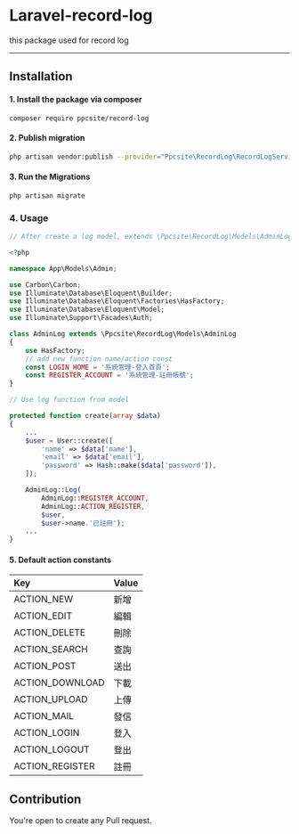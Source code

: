 # Laravel-record-log
this package used for record log

---

## Installation

#### 1. Install the package via composer

```shell
composer require ppcsite/record-log
```

#### 2. Publish migration

```bash
php artisan vendor:publish --provider="Ppcsite\RecordLog\RecordLogServiceProvider"
```

#### 3. Run the Migrations

```shell
php artisan migrate
```

### 4. Usage
```php
// After create a log model, extends \Ppcsite\RecordLog\Models\AdminLog

<?php

namespace App\Models\Admin;

use Carbon\Carbon;
use Illuminate\Database\Eloquent\Builder;
use Illuminate\Database\Eloquent\Factories\HasFactory;
use Illuminate\Database\Eloquent\Model;
use Illuminate\Support\Facades\Auth;

class AdminLog extends \Ppcsite\RecordLog\Models\AdminLog
{
    use HasFactory;
    // add new function name/action const 
    const LOGIN_HOME = '系統管理-登入首頁';
    const REGISTER_ACCOUNT = '系統管理-註冊帳號';
}

// Use log function from model

protected function create(array $data)
{
    ...
    $user = User::create([
        'name' => $data['name'],
        'email' => $data['email'],
        'password' => Hash::make($data['password']),
    ]);

    AdminLog::Log(
        AdminLog::REGISTER_ACCOUNT,
        AdminLog::ACTION_REGISTER,
        $user,
        $user->name.'已註冊');
    ...
}
```

#### 5. Default action constants
| Key   | Value |
|:------|:------|
| ACTION_NEW | 新增 |
| ACTION_EDIT   | 編輯 |
| ACTION_DELETE | 刪除 |
| ACTION_SEARCH | 查詢 |
| ACTION_POST | 送出 |
| ACTION_DOWNLOAD | 下載 |
| ACTION_UPLOAD | 上傳 |
| ACTION_MAIL | 發信 |
| ACTION_LOGIN | 登入 |
| ACTION_LOGOUT | 登出 |
| ACTION_REGISTER | 註冊 |

## Contribution
You're open to create any Pull request.
